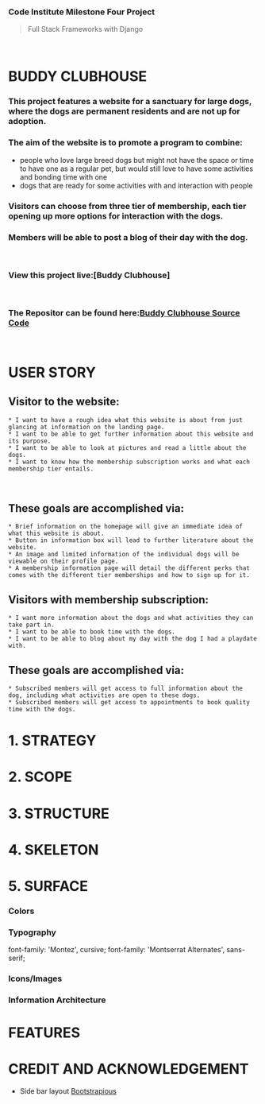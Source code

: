 ### Code Institute Milestone Four Project
> Full Stack Frameworks with Django

<p>&nbsp;</p>

# BUDDY CLUBHOUSE
### This project features a website for a sanctuary for large dogs, where the dogs are permanent residents and are not up for adoption. 
### The aim of the website is to promote a program to combine: 
* people who love large breed dogs but might not have the space or time to have one as a regular pet, but would still love to have some activities and bonding time with one
* dogs that are ready for some activities with and interaction with people
### Visitors can choose from three tier of membership, each tier opening up more options for interaction with the dogs. 
### Members will be able to post a blog of their day with the dog.

<p>&nbsp;</p>

### **View this project live:**[Buddy Clubhouse]
<p>&nbsp;</p>

### **The Repositor can be found here:**[Buddy Clubhouse Source Code](https://github.com/finnsterfran/BuddyClubhouse-MS4)
<p>&nbsp;</p>

# USER STORY
## Visitor to the website:
    * I want to have a rough idea what this website is about from just glancing at information on the landing page.
    * I want to be able to get further information about this website and its purpose.
    * I want to be able to look at pictures and read a little about the dogs.
    * I want to know how the membership subscription works and what each membership tier entails.
<p>&nbsp;</p>

## These goals are accomplished via: 
    * Brief information on the homepage will give an immediate idea of what this website is about.
    * Button in information box will lead to further literature about the website.
    * An image and limited information of the individual dogs will be viewable on their profile page.
    * A membership information page will detail the different perks that comes with the different tier memberships and how to sign up for it.

## Visitors with membership subscription:
    * I want more information about the dogs and what activities they can take part in.
    * I want to be able to book time with the dogs. 
    * I want to be able to blog about my day with the dog I had a playdate with.

## These goals are accomplished via: 
    * Subscribed members will get access to full information about the dog, including what activities are open to these dogs.
    * Subscribed members will get access to appointments to book quality time with the dogs.

# 1. STRATEGY
# 2. SCOPE
# 3. STRUCTURE
# 4. SKELETON
# 5. SURFACE
### Colors
### Typography

font-family: 'Montez', cursive;
font-family: 'Montserrat Alternates', sans-serif;

### Icons/Images
### Information Architecture

# FEATURES

# CREDIT AND ACKNOWLEDGEMENT
* Side bar layout
[Bootstrapious](https://boostrapious.com/p/bootstrap-sidebar) 
